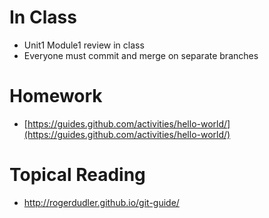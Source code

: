 # In Class

* Unit1 Module1 review in class
* Everyone must commit and merge on separate branches

# Homework
* [https://guides.github.com/activities/hello-world/](https://guides.github.com/activities/hello-world/)

# Topical Reading
* http://rogerdudler.github.io/git-guide/
